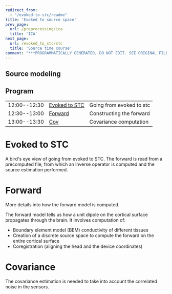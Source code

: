 ```yaml
---
redirect_from:
  - "/evoked-to-stc/readme"
title: 'Evoked to source space'
prev_page:
  url: /preprocessing/ica
  title: 'ICA'
next_page:
  url: /evoked_to_stc/stc
  title: 'Source time course'
comment: "***PROGRAMMATICALLY GENERATED, DO NOT EDIT. SEE ORIGINAL FILES IN /content***"
---
```

Source modeling
---------------

Program
-------

|              |          							|		    						|
| :------      | :-----   							| :-----  							|
| 12:00--12:30 | [Evoked to STC](stc) 	| Going from evoked to stc |
| 12:30--13:00 | [Forward](forward)   				| Constructing the forward            	|
| 13:00--13:30 | [Cov](cov)		    | Covariance computation


Evoked to STC
=============

A bird's eye view of going from evoked to STC. The forward is read
from a precomputed file, from which an inverse operator is computed and the source
estimation performed.


Forward
=======

More details into how the forward model is computed.

The forward model tells us how a unit dipole on the
cortical surface propagates through the brain. It involves
computation of:

* Boundary element model (BEM) conductivity
of different tissues
* Creation of a discrete source space to compute the forward on the entire
cortical surface
* Coregistration (aligning the head and the device coordinates)

Covariance
==========

The covariance estimation is needed to take into account
the correlated noise in the sensors.
